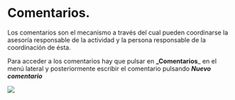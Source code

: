 # Comentarios.

Los comentarios son el mecanismo a través del cual pueden coordinarse la asesoría responsable de la actividad y la persona responsable de la coordinación de ésta.

Para acceder a los comentarios hay que pulsar en **_Comentarios**_ en el menú lateral y posteriormente escribir el comentario pulsando _**Nuevo comentario**_

![](https://raw.githubusercontent.com/catedu/manualdoceo/master/assets/Selección_733.png)

